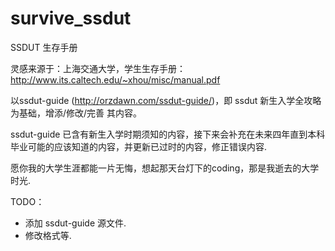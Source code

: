 survive_ssdut
=============

SSDUT 生存手册

灵感来源于：上海交通大学，学生生存手册：http://www.its.caltech.edu/~xhou/misc/manual.pdf

以ssdut-guide (http://orzdawn.com/ssdut-guide/)，即 ssdut 新生入学全攻略 为基础，增添/修改/完善 其内容。

ssdut-guide 已含有新生入学时期须知的内容，接下来会补充在未来四年直到本科毕业可能的应该知道的内容，并更新已过时的内容，修正错误内容.

愿你我的大学生涯都能一片无悔，想起那天台灯下的coding，那是我逝去的大学时光.

TODO：

- 添加 ssdut-guide 源文件.
- 修改格式等.
